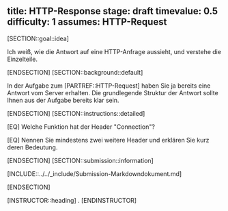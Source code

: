 title: HTTP-Response
stage: draft
timevalue: 0.5
difficulty: 1
assumes: HTTP-Request
---
[SECTION::goal::idea]

Ich weiß, wie die Antwort auf eine HTTP-Anfrage aussieht, und verstehe die Einzelteile.

[ENDSECTION]
[SECTION::background::default]

In der Aufgabe zum [PARTREF::HTTP-Request] haben Sie ja bereits eine Antwort vom Server erhalten.
Die grundlegende Struktur der Antwort sollte Ihnen aus der Aufgabe bereits klar sein.

[ENDSECTION]
[SECTION::instructions::detailed]

[EQ] Welche Funktion hat der Header "Connection"?

[EQ] Nennen Sie mindestens zwei weitere Header und erklären Sie kurz deren Bedeutung. 

[ENDSECTION]
[SECTION::submission::information]

[INCLUDE::../../_include/Submission-Markdowndokument.md]

[ENDSECTION]

[INSTRUCTOR::heading]
.
[ENDINSTRUCTOR]
